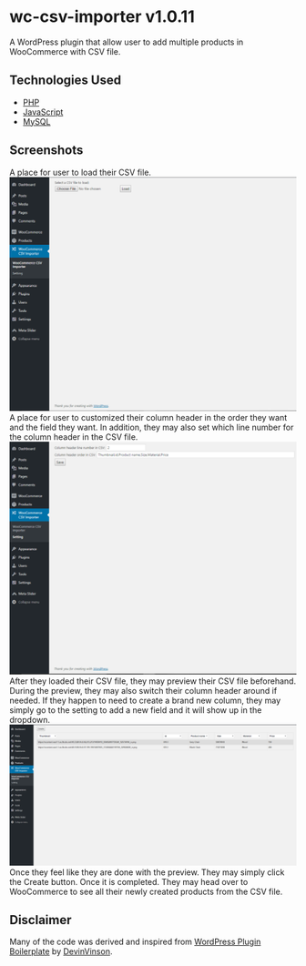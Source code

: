 # wc-csv-importer v1.0.11
A WordPress plugin that allow user to add multiple products in WooCommerce with CSV file.

## Technologies Used
- [PHP](https://secure.php.net/manual/en/intro-whatis.php)
- [JavaScript](https://www.javascript.com/)
- [MySQL](https://www.mysql.com/)

## Screenshots
A place for user to load their CSV file.
![Loading the first image](demo2.PNG)
A place for user to customized their column header in the order they want and the field they want. In addition, they may also set which line number for the column header in the CSV file.
![Loading the first image](demo1.PNG)
After they loaded their CSV file, they may preview their CSV file beforehand. During the preview, they may also switch their column header around if needed. If they happen to need to create a brand new column, they may simply go to the setting to add a new field and it will show up in the dropdown.
![Loading the first image](demo3.PNG)
Once they feel like they are done with the preview. They may simply click the Create button. Once it is completed. They may head over to WooCommerce to see all their newly created products from the CSV file.

## Disclaimer
Many of the code was derived and inspired from [WordPress Plugin Boilerplate](https://github.com/DevinVinson/WordPress-Plugin-Boilerplate) by [DevinVinson](https://github.com/DevinVinson).
